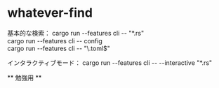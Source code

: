 # whatever-find
  基本的な検索：
  cargo run --features cli -- "*.rs" <br>
  cargo run --features cli -- config <br>
  cargo run --features cli -- "\\.toml$"

  インタラクティブモード：
  cargo run --features cli -- --interactive "*.rs"

** 勉強用 **
